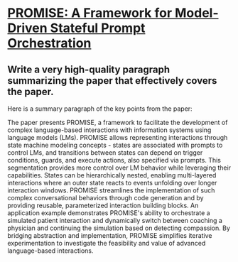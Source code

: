 # [PROMISE: A Framework for Model-Driven Stateful Prompt Orchestration](https://arxiv.org/abs/2312.03699)

## Write a very high-quality paragraph summarizing the paper that effectively covers the paper.

 Here is a summary paragraph of the key points from the paper:

The paper presents PROMISE, a framework to facilitate the development of complex language-based interactions with information systems using language models (LMs). PROMISE allows representing interactions through state machine modeling concepts - states are associated with prompts to control LMs, and transitions between states can depend on trigger conditions, guards, and execute actions, also specified via prompts. This segmentation provides more control over LM behavior while leveraging their capabilities. States can be hierarchically nested, enabling multi-layered interactions where an outer state reacts to events unfolding over longer interaction windows. PROMISE streamlines the implementation of such complex conversational behaviors through code generation and by providing reusable, parameterized interaction building blocks. An application example demonstrates PROMISE's ability to orchestrate a simulated patient interaction and dynamically switch between coaching a physician and continuing the simulation based on detecting compassion. By bridging abstraction and implementation, PROMISE simplifies iterative experimentation to investigate the feasibility and value of advanced language-based interactions.
